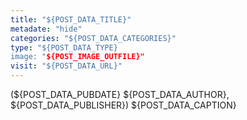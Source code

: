 ```yaml
---
title: "${POST_DATA_TITLE}"
metadate: "hide"
categories: "${POST_DATA_CATEGORIES}"
type: "${POST_DATA_TYPE}
image: "${POST_IMAGE_OUTFILE}"
visit: "${POST_DATA_URL}"
---
```

(${POST_DATA_PUBDATE} ${POST_DATA_AUTHOR}, ${POST_DATA_PUBLISHER})
${POST_DATA_CAPTION}
